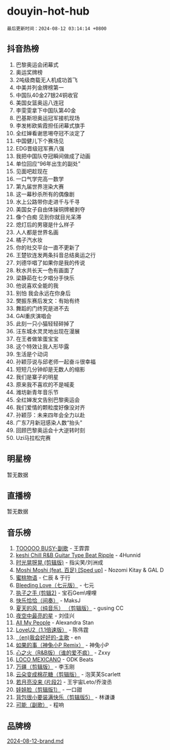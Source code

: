 # douyin-hot-hub

`最后更新时间：2024-08-12 03:14:14 +0800`

## 抖音热榜

1. 巴黎奥运会闭幕式
1. 奥运奖牌榜
1. 2吨级商载无人机成功首飞
1. 中美并列金牌榜第一
1. 中国队40金27银24铜收官
1. 美国女篮奥运八连冠
1. 李雯雯拿下中国队第40金
1. 巴基斯坦奥运冠军接机现场
1. 李发彬欧紫霞担任闭幕式旗手
1. 全红婵看谢思埸夺冠不淡定了
1. 中国健儿下个赛场见
1. EDG晋级冠军赛八强
1. 我把中国队夺冠瞬间做成了动画
1. 单位回应“96年出生的副处”
1. 见面吧趁现在
1. 一口气学完高一数学
1. 第九届世界渲染大赛
1. 这一幕秒杀所有的偶像剧
1. 水上公路带你走进千与千寻
1. 美国女子自由体操铜牌被剥夺
1. 像个白痴 见到你就目光呆滞
1. 熄灯后的男寝是什么样子
1. 人人都是世界名画
1. 橘子汽水妆
1. 你的社交平台一直不更新了
1. 王楚钦连发两条抖音总结奥运之行
1. 刘德华唱了如果你是我的传说
1. 秋水共长天一色有画面了
1. 梁静茹在七夕唱分手快乐
1. 他说喜欢全能的我
1. 别怕 我会永远在你身后
1. 樊振东赛后发文：有始有终
1. 舞蹈的门终究是进不去
1. GAI重庆演唱会
1. 此刻一只小猫轻轻碎掉了
1. 汪东城水灵灵地出现在漫展
1. 在王者做笨蛋宝宝
1. 这个特效让我人形毕露
1. 生活是个动词
1. 孙颖莎说与邱老师一起奋斗很幸福
1. 短短几分钟却是无数人的缩影
1. 我们是寨子的明星
1. 原来我不喜欢的不是喊麦
1. 潍坊新青年音乐节
1. 全红婵发文告别巴黎奥运会
1. 我们爱情的颗粒度好像没对齐
1. 孙颖莎：未来四年会全力以赴
1. 广东7月新冠感染人数“抬头”
1. 回顾巴黎奥运会十大逆转时刻
1. Uzi马拉松完赛

## 明星榜

暂无数据

## 直播榜

暂无数据

## 音乐榜

1. [TOOOOO BUSY-副歌](https://sf3-cdn-tos.douyinstatic.com/obj/tos-cn-ve-2774/o0fmjGZetNDjSM5EimFs2QlzBg30YgByJMRQrC) - 王霏霏
1. [keshi Chill R&B Guitar Type Beat Ripple](https://sf6-cdn-tos.douyinstatic.com/obj/tos-cn-ve-2774/okQIfmitAB3HpgZQo0YCEFEACcDhQngn0fkFIC) - 4Hunnid
1. [时光晃呀晃 (剪辑版)](https://sf5-hl-cdn-tos.douyinstatic.com/obj/tos-cn-ve-2774/o8ACeQem3gwI1x3GIYGAfKG0LJebKFRJDwRwyW) - 指尖笑/刘洲成
1. [Moshi Moshi (feat. 百足) [Sped up]](https://sf3-cdn-tos.douyinstatic.com/obj/tos-cn-ve-2774/ocCPFQcXJLeroaIdQLIGAoeeYM3OAUYGDguHXz) - Nozomi Kitay & GAL D
1. [蜜桃物语](https://sf5-hl-cdn-tos.douyinstatic.com/obj/tos-cn-ve-2774/oIhOSCZtIACtYU4XQkngiW9kCBfVD1Fz9IYeqL) - 仁辰 & 于行
1. [Bleeding Love（七元版）](https://sf3-cdn-tos.douyinstatic.com/obj/tos-cn-ve-2774/oEgC9eZFHQ1MfSRnrfkzFp8AayDWqAQMABBgUs) - 七元
1. [执子之手 (剪辑2)](https://sf5-hl-cdn-tos.douyinstatic.com/obj/tos-cn-ve-2774/oUoZLQjCc31XzqsBnBQUNgeKtYPBcgbFDwtfcu) - 宝石Gem\哩哩
1. [快乐恰恰（间奏）](https://sf5-hl-cdn-tos.douyinstatic.com/obj/tos-cn-ve-2774/oMesum3HvWQXJxuMFeVYzf54o2QzH5aEBPOCAn) - MaksJ
1. [夏天的风（纯音乐） （剪辑版）](https://sf5-hl-cdn-tos.douyinstatic.com/obj/tos-cn-ve-2774/oUzLjBZZFQAoNRmGokEeD5zfQCObp6UeFAnTa6) - gusing CC
1. [夜空中最亮的星](https://sf3-cdn-tos.douyinstatic.com/obj/tos-cn-ve-2774/o4IfgGwqqnFeXEMGaS8JBzJAdayAaCeoxqbjCD) - 刘佳兴
1. [All My People](https://sf5-hl-cdn-tos.douyinstatic.com/obj/tos-cn-ve-2774/c7773e6b7c3f4bd9b26cd85b0cfa4eff) - Alexandra Stan
1. [LoveU2（1.1倍速版）](https://sf3-cdn-tos.douyinstatic.com/obj/tos-cn-ve-2774/oQMeDffLaEmgMwgCOEMAFCI6INzoFPgWdD0rsa) - 陈伟霆
1. [（en)我会好好的-主歌](https://sf5-hl-cdn-tos.douyinstatic.com/obj/tos-cn-ve-2774/oUrYpIdrvCbA8m8yAZjbMWjUkL6tiinWMkBTs) - en
1. [如果的事（神兔小P Remix）](https://sf3-cdn-tos.douyinstatic.com/obj/tos-cn-ve-2774/okHtAffz3g4ZB0BMQn9iC9BC6AciI3xCmgQTqt) - 神兔小P
1. [心之火（R&B版）（谁的爱不疯）](https://sf5-hl-cdn-tos.douyinstatic.com/obj/tos-cn-ve-2774/okemkEDaIBBE3OosftCgMxlFkLQZRw37t36ZQv) - Zxxy
1. [LOCO MEXICANO](https://sf5-hl-cdn-tos.douyinstatic.com/obj/tos-cn-ve-2774/owxVoxJorA4ILBfsMAjU6t7O1xW9w0tS7EYzh6) - ODK Beats
1. [万疆（剪辑版）](https://sf5-hl-cdn-tos.douyinstatic.com/obj/tos-cn-ve-2774/ooG7oVgFlDTelKCjCsTTobQvbdtj1BBQXnfZd8) - 李玉刚
1. [云朵变成棉花糖（剪辑版）](https://sf5-hl-cdn-tos.douyinstatic.com/obj/tos-cn-ve-2774/o8LC84GQLALFfXeyJmh8KE61byVQYMMeAZLfEI) - 泡芙芙Scarlett
1. [若月亮没来 (片段2)](https://sf5-hl-cdn-tos.douyinstatic.com/obj/tos-cn-ve-2774/ocQavLLjkCOeDxGyYeIMGgNAIwJ0QXE1Ve3Fzv) - 王宇宙Leto/乔浚丞
1. [娃娃脸（剪辑版1）](https://sf3-cdn-tos.douyinstatic.com/obj/tos-cn-ve-2774/oIimSCgQoNUePTAZ1Ba7TeADY4KetGYsVFeaaB) - 一口甜
1. [背包很小要装满快乐（剪辑版5）](https://sf5-hl-cdn-tos.douyinstatic.com/obj/tos-cn-ve-2774/oUqSJIiBjw2pxsBAiQRmkbZGJrlGCMBPpIW90) - 林谦谦
1. [可能（副歌）](https://sf5-hl-cdn-tos.douyinstatic.com/obj/tos-cn-ve-2774/cde1731888894259b333569393c2fb51) - 程响

## 品牌榜

[2024-08-12-brand.md](2024-08-12-brand.md)
